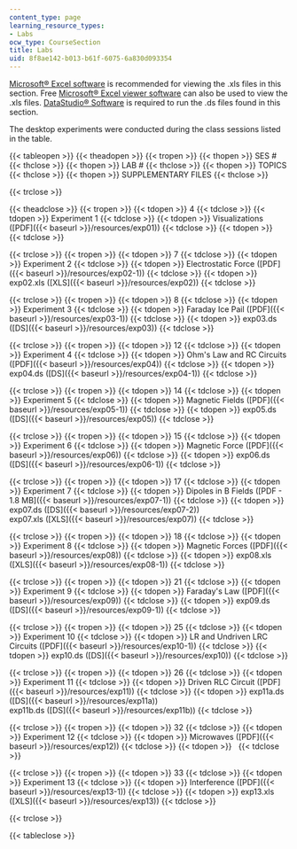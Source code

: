 ```yaml
---
content_type: page
learning_resource_types:
- Labs
ocw_type: CourseSection
title: Labs
uid: 8f8ae142-b013-b61f-6075-6a830d093354
---
```


[Microsoft® Excel software](http://office.microsoft.com/) is recommended for viewing the .xls files in this section. Free [Microsoft® Excel viewer software](/msviewer) can also be used to view the .xls files. [DataStudio® Software](http://www.pasco.com/datastudio) is required to run the .ds files found in this section.

The desktop experiments were conducted during the class sessions listed in the table.

{{< tableopen >}}
{{< theadopen >}}
{{< tropen >}}
{{< thopen >}}
SES #
{{< thclose >}}
{{< thopen >}}
LAB #
{{< thclose >}}
{{< thopen >}}
TOPICS
{{< thclose >}}
{{< thopen >}}
SUPPLEMENTARY FILES
{{< thclose >}}

{{< trclose >}}

{{< theadclose >}}
{{< tropen >}}
{{< tdopen >}}
4
{{< tdclose >}}
{{< tdopen >}}
Experiment 1
{{< tdclose >}}
{{< tdopen >}}
Visualizations ([PDF]({{< baseurl >}}/resources/exp01))
{{< tdclose >}}
{{< tdopen >}}
 
{{< tdclose >}}

{{< trclose >}}
{{< tropen >}}
{{< tdopen >}}
7
{{< tdclose >}}
{{< tdopen >}}
Experiment 2
{{< tdclose >}}
{{< tdopen >}}
Electrostatic Force ([PDF]({{< baseurl >}}/resources/exp02-1))
{{< tdclose >}}
{{< tdopen >}}
exp02.xls ([XLS]({{< baseurl >}}/resources/exp02))
{{< tdclose >}}

{{< trclose >}}
{{< tropen >}}
{{< tdopen >}}
8
{{< tdclose >}}
{{< tdopen >}}
Experiment 3
{{< tdclose >}}
{{< tdopen >}}
Faraday Ice Pail ([PDF]({{< baseurl >}}/resources/exp03-1))
{{< tdclose >}}
{{< tdopen >}}
exp03.ds ([DS]({{< baseurl >}}/resources/exp03))
{{< tdclose >}}

{{< trclose >}}
{{< tropen >}}
{{< tdopen >}}
12
{{< tdclose >}}
{{< tdopen >}}
Experiment 4
{{< tdclose >}}
{{< tdopen >}}
Ohm's Law and RC Circuits ([PDF]({{< baseurl >}}/resources/exp04))
{{< tdclose >}}
{{< tdopen >}}
exp04.ds ([DS]({{< baseurl >}}/resources/exp04-1))
{{< tdclose >}}

{{< trclose >}}
{{< tropen >}}
{{< tdopen >}}
14
{{< tdclose >}}
{{< tdopen >}}
Experiment 5
{{< tdclose >}}
{{< tdopen >}}
Magnetic Fields ([PDF]({{< baseurl >}}/resources/exp05-1))
{{< tdclose >}}
{{< tdopen >}}
exp05.ds ([DS]({{< baseurl >}}/resources/exp05))
{{< tdclose >}}

{{< trclose >}}
{{< tropen >}}
{{< tdopen >}}
15
{{< tdclose >}}
{{< tdopen >}}
Experiment 6
{{< tdclose >}}
{{< tdopen >}}
Magnetic Force ([PDF]({{< baseurl >}}/resources/exp06))
{{< tdclose >}}
{{< tdopen >}}
exp06.ds ([DS]({{< baseurl >}}/resources/exp06-1))
{{< tdclose >}}

{{< trclose >}}
{{< tropen >}}
{{< tdopen >}}
17
{{< tdclose >}}
{{< tdopen >}}
Experiment 7
{{< tdclose >}}
{{< tdopen >}}
Dipoles in B Fields ([PDF - 1.8 MB]({{< baseurl >}}/resources/exp07-1))
{{< tdclose >}}
{{< tdopen >}}
exp07.ds ([DS]({{< baseurl >}}/resources/exp07-2))  
exp07.xls ([XLS]({{< baseurl >}}/resources/exp07))
{{< tdclose >}}

{{< trclose >}}
{{< tropen >}}
{{< tdopen >}}
18
{{< tdclose >}}
{{< tdopen >}}
Experiment 8
{{< tdclose >}}
{{< tdopen >}}
Magnetic Forces ([PDF]({{< baseurl >}}/resources/exp08))
{{< tdclose >}}
{{< tdopen >}}
exp08.xls ([XLS]({{< baseurl >}}/resources/exp08-1))
{{< tdclose >}}

{{< trclose >}}
{{< tropen >}}
{{< tdopen >}}
21
{{< tdclose >}}
{{< tdopen >}}
Experiment 9
{{< tdclose >}}
{{< tdopen >}}
Faraday's Law ([PDF]({{< baseurl >}}/resources/exp09))
{{< tdclose >}}
{{< tdopen >}}
exp09.ds ([DS]({{< baseurl >}}/resources/exp09-1))
{{< tdclose >}}

{{< trclose >}}
{{< tropen >}}
{{< tdopen >}}
25
{{< tdclose >}}
{{< tdopen >}}
Experiment 10
{{< tdclose >}}
{{< tdopen >}}
LR and Undriven LRC Circuits ([PDF]({{< baseurl >}}/resources/exp10-1))
{{< tdclose >}}
{{< tdopen >}}
exp10.ds ([DS]({{< baseurl >}}/resources/exp10))
{{< tdclose >}}

{{< trclose >}}
{{< tropen >}}
{{< tdopen >}}
26
{{< tdclose >}}
{{< tdopen >}}
Experiment 11
{{< tdclose >}}
{{< tdopen >}}
Driven RLC Circuit ([PDF]({{< baseurl >}}/resources/exp11))
{{< tdclose >}}
{{< tdopen >}}
exp11a.ds ([DS]({{< baseurl >}}/resources/exp11a))  
exp11b.ds ([DS]({{< baseurl >}}/resources/exp11b))
{{< tdclose >}}

{{< trclose >}}
{{< tropen >}}
{{< tdopen >}}
32
{{< tdclose >}}
{{< tdopen >}}
Experiment 12
{{< tdclose >}}
{{< tdopen >}}
Microwaves ([PDF]({{< baseurl >}}/resources/exp12))
{{< tdclose >}}
{{< tdopen >}}
 
{{< tdclose >}}

{{< trclose >}}
{{< tropen >}}
{{< tdopen >}}
33
{{< tdclose >}}
{{< tdopen >}}
Experiment 13
{{< tdclose >}}
{{< tdopen >}}
Interference ([PDF]({{< baseurl >}}/resources/exp13-1))
{{< tdclose >}}
{{< tdopen >}}
exp13.xls ([XLS]({{< baseurl >}}/resources/exp13))
{{< tdclose >}}

{{< trclose >}}

{{< tableclose >}}